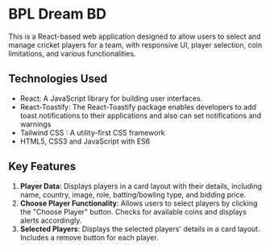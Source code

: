 # BPL Dream BD

This is a React-based web application designed to allow users to select and manage cricket players for a team, with responsive UI, player selection, coin limitations, and various functionalities.

## Technologies Used

- React: A JavaScript library for building user interfaces.
- React-Toastify: The React-Toastify package enables developers to add toast notifications to their applications and also can set notifications and warnings
- Tailwind CSS : A utility-first CSS framework
- HTML5, CSS3 and JavaScript with ES6 

## Key Features


1. **Player Data**: Displays players in a card layout with their details, including name, country, image, role, batting/bowling type, and bidding price.
2. **Choose Player Functionality**: Allows users to select players by clicking the "Choose Player" button. Checks for available coins and displays alerts accordingly.
3. **Selected Players**: Displays the selected players' details in a card layout. Includes a remove button for each player.
